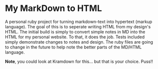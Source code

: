 # My MarkDown to HTML
A personal ruby project for turning markdown-text into hypertext (markup language). The goal of this is to seperate writing HTML from my design's HTML. The initial build is simply to convert simple notes in MD into the HTML for my personal website. To that, it does the job. Tests included simply demonstrate changes to notes and design. The ruby files are going to change in the future to help note the better parts of the MD/HTML language.

**Note**, you could look at Kramdown for this... but that is your choice. Puss!!
